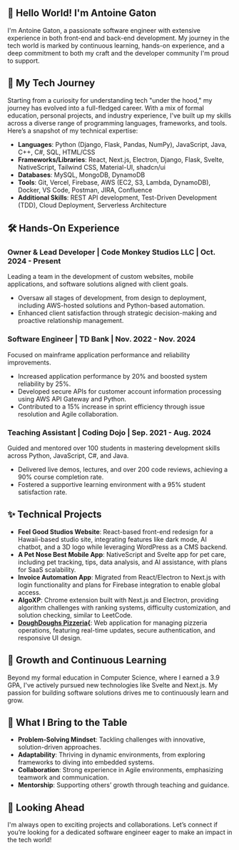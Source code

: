 ## 👋 Hello World! I'm Antoine Gaton

I'm Antoine Gaton, a passionate software engineer with extensive experience in both front-end and back-end development. My journey in the tech world is marked by continuous learning, hands-on experience, and a deep commitment to both my craft and the developer community I'm proud to support.

## 🚀 My Tech Journey

Starting from a curiosity for understanding tech "under the hood," my journey has evolved into a full-fledged career. With a mix of formal education, personal projects, and industry experience, I've built up my skills across a diverse range of programming languages, frameworks, and tools. Here’s a snapshot of my technical expertise:

- **Languages**: Python (Django, Flask, Pandas, NumPy), JavaScript, Java, C++, C#, SQL, HTML/CSS
- **Frameworks/Libraries**: React, Next.js, Electron, Django, Flask, Svelte, NativeScript, Tailwind CSS, Material-UI, shadcn/ui
- **Databases**: MySQL, MongoDB, DynamoDB
- **Tools**: Git, Vercel, Firebase, AWS (EC2, S3, Lambda, DynamoDB), Docker, VS Code, Postman, JIRA, Confluence
- **Additional Skills**: REST API development, Test-Driven Development (TDD), Cloud Deployment, Serverless Architecture

## 🛠️ Hands-On Experience

### **Owner & Lead Developer | Code Monkey Studios LLC | Oct. 2024 - Present**
Leading a team in the development of custom websites, mobile applications, and software solutions aligned with client goals.
- Oversaw all stages of development, from design to deployment, including AWS-hosted solutions and Python-based automation.
- Enhanced client satisfaction through strategic decision-making and proactive relationship management.

### **Software Engineer | TD Bank | Nov. 2022 - Nov. 2024**
Focused on mainframe application performance and reliability improvements.
- Increased application performance by 20% and boosted system reliability by 25%.
- Developed secure APIs for customer account information processing using AWS API Gateway and Python.
- Contributed to a 15% increase in sprint efficiency through issue resolution and Agile collaboration.

### **Teaching Assistant | Coding Dojo | Sep. 2021 - Aug. 2024**
Guided and mentored over 100 students in mastering development skills across Python, JavaScript, C#, and Java.
- Delivered live demos, lectures, and over 200 code reviews, achieving a 90% course completion rate.
- Fostered a supportive learning environment with a 95% student satisfaction rate.

## ✨ Technical Projects

- **Feel Good Studios Website**: React-based front-end redesign for a Hawaii-based studio site, integrating features like dark mode, AI chatbot, and a 3D logo while leveraging WordPress as a CMS backend.
- **A Pet Nose Best Mobile App**: NativeScript and Svelte app for pet care, including pet tracking, tips, data analysis, and AI assistance, with plans for SaaS scalability.
- **Invoice Automation App**: Migrated from React/Electron to Next.js with login functionality and plans for Firebase integration to enable global access.
- **AlgoXP**: Chrome extension built with Next.js and Electron, providing algorithm challenges with ranking systems, difficulty customization, and solution checking, similar to LeetCode.
- **[DoughDoughs Pizzeria](https://doughdough-pizza.vercel.app/){**: Web application for managing pizzeria operations, featuring real-time updates, secure authentication, and responsive UI design.

## 🌱 Growth and Continuous Learning

Beyond my formal education in Computer Science, where I earned a 3.9 GPA, I've actively pursued new technologies like Svelte and Next.js. My passion for building software solutions drives me to continuously learn and grow.

## 💪 What I Bring to the Table

- **Problem-Solving Mindset**: Tackling challenges with innovative, solution-driven approaches.
- **Adaptability**: Thriving in dynamic environments, from exploring frameworks to diving into embedded systems.
- **Collaboration**: Strong experience in Agile environments, emphasizing teamwork and communication.
- **Mentorship**: Supporting others’ growth through teaching and guidance.

## 🚀 Looking Ahead

I'm always open to exciting projects and collaborations. Let’s connect if you’re looking for a dedicated software engineer eager to make an impact in the tech world!
